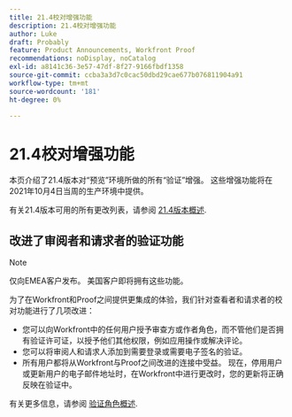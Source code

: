 ```yaml
---
title: 21.4校对增强功能
description: 21.4校对增强功能
author: Luke
draft: Probably
feature: Product Announcements, Workfront Proof
recommendations: noDisplay, noCatalog
exl-id: a8141c36-3e57-47df-8f27-9166fbdf1358
source-git-commit: ccba3a3d7c0cac50dbd29cae677b076811904a91
workflow-type: tm+mt
source-wordcount: '181'
ht-degree: 0%

---
```


# 21.4校对增强功能

本页介绍了21.4版本对“预览”环境所做的所有“验证”增强。 这些增强功能将在2021年10月4日当周的生产环境中提供。

有关21.4版本可用的所有更改列表，请参阅 [21.4版本概述](../../../product-announcements/product-releases/21.4-release-activity/21.4-release-overview.md).

## 改进了审阅者和请求者的验证功能

>[!NOTE]
>
>仅向EMEA客户发布。 美国客户即将拥有这些功能。

为了在Workfront和Proof之间提供更集成的体验，我们针对查看者和请求者的校对功能进行了几项改进：

* 您可以向Workfront中的任何用户授予审查方或作者角色，而不管他们是否拥有验证许可证，以授予他们其他权限，例如应用操作或解决评论。
* 您可以将审阅人和请求人添加到需要登录或需要电子签名的验证。
* 所有用户都将从Workfront与Proof之间改进的连接中受益。 现在，停用用户或更新用户的电子邮件地址时，在Workfront中进行更改时，您的更新将正确反映在验证中。

有关更多信息，请参阅 [验证角色概述](../../../review-and-approve-work/proofing/proofing-overview/proof-roles.md).
